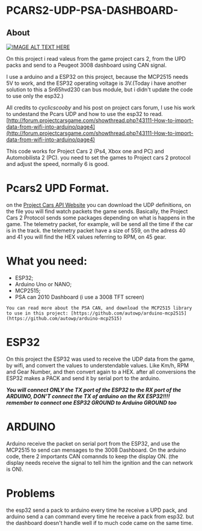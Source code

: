 # PCARS2-UDP-PSA-DASHBOARD-


## About
[![IMAGE ALT TEXT HERE](https://img.youtube.com/vi/M1NcEVVuiBA/0.jpg)](https://www.youtube.com/watch?v=M1NcEVVuiBA)

On this project i read valeus from the game project cars 2, from the UPD packs and send to a Peugeot 3008 dashboard using CAN signal.

I use a arduino and a ESP32 on this project, because the MCP2515 needs 5V to work, and the ESP32 operating voltage is 3V.(Today i have another solution to this a Sn65hvd230 can bus module, but i didn't update the code to use only the esp32.)

All credits to *cyclicscooby* and his post on project cars forum, I use his work to undestand the Pcars UDP and how to use the esp32 to read. 
[http://forum.projectcarsgame.com/showthread.php?43111-How-to-import-data-from-wifi-into-arduino/page4](http://forum.projectcarsgame.com/showthread.php?43111-How-to-import-data-from-wifi-into-arduino/page4)

This code works for Project Cars 2 (Ps4, Xbox one and PC) and Automobilista 2 (PC). you need to set the games to Project cars 2 protocol and adjust the speed, normally 6 is good.


# Pcars2 UPD Format.

on the [Project Cars API Website](https://www.projectcarsgame.com/two/project-cars-2-api/) you can download the UDP definitions, on the file you will find watch packets the game sends.
Basically, the Project Cars 2 Protocol sends some packages depending on what is happens in the game. The telemetry packet, for example, will be send all the time if the car is in the track. the telemetry packet have a size of 559, on the adress 40 and 41 you will find the HEX values referring to RPM, on 45 gear.


# What you need:
- ESP32;
- Arduino Uno or NANO;
- MCP2515;
- PSA can 2010 Dashboard (i use a 3008 TFT screen)


``
You can read more about the PSA CAN, and download the MCP2515 library to use in this project: [https://github.com/autowp/arduino-mcp2515](https://github.com/autowp/arduino-mcp2515)
``

# ESP32
On this project the ESP32 was used to receive the UDP data from the game, by wifi, and convert the values to understendable values. Like Km/h, RPM and Gear Number, and then convert again to a HEX.
after all conversions the ESP32 makes a PACK and send it by serial port to the arduino.


***You will connect ONLY the TX port of the ESP32 to the RX port of the ARDUINO, DON'T connect the TX of arduino on the RX ESP32!!!! remember to connect one ESP32 GROUND to Arduino GROUND too***

# ARDUINO
Arduino receive the packet on serial port from the ESP32, and use the MCP2515 to send can mensages to the 3008 Dashboard.
On the arduino code, there 2 importants CAN comannds to keep the display ON. (the display needs receive the signal to tell him the ignition and the can network is ON).


# Problems 
the esp32 send a pack to arduino every time he receive a UPD pack, and arduino send a can command every time he receive a pack from esp32. but the dashboard doesn't handle well if to much code came on the same time.




